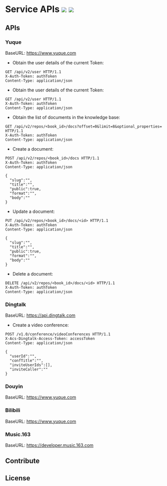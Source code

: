 # Service APIs ![](https://img.shields.io/codecov/c/github/vuejs/vue/dev.svg?sanitize=true) ![](https://img.shields.io/npm/l/vue.svg?sanitize=true)

## APIs

### Yuque

BaseURL: https://www.yuque.com

- Obtain the user details of the current Token:

```http
GET /api/v2/user HTTP/1.1
X-Auth-Token: authToken
Content-Type: application/json  

```

- Obtain the user details of the current Token:

```http
GET /api/v2/user HTTP/1.1
X-Auth-Token: authToken
Content-Type: application/json

```

- Obtain the list of documents in the knowledge base:

```http
GET /api/v2/repos/<book_id>/docs?offset=0&limit=8&optional_properties= HTTP/1.1
X-Auth-Token: authToken
Content-Type: application/json

```

- Create a document:

```http
POST /api/v2/repos/<book_id>/docs HTTP/1.1
X-Auth-Token: authToken
Content-Type: application/json

{
  "slug":"",
  "title":"",
  "public":true,
  "format":"",
  "body":""
}

```

- Update a document:

```http
PUT /api/v2/repos/<book_id>/docs/<id> HTTP/1.1
X-Auth-Token: authToken
Content-Type: application/json

{
  "slug":"",
  "title":"",
  "public":true,
  "format":"",
  "body":""
}

```

- Delete a document:

```http
DELETE /api/v2/repos/<book_id>/docs/<id> HTTP/1.1
X-Auth-Token: authToken
Content-Type: application/json

```

### Dingtalk

BaseURL: https://api.dingtalk.com

- Create a video conference:

```http
POST /v1.0/conference/videoConferences HTTP/1.1
X-Acs-Dingtalk-Access-Token: accessToken
Content-Type: application/json

{
  "userId":"",
  "confTitle":"",
  "inviteUserIds":[],
  "inviteCaller":""
}

```

### Douyin

BaseURL: https://www.yuque.com

### Bilibili

BaseURL: https://www.yuque.com

### Music.163

BaseURL: https://developer.music.163.com






## Contribute


## License
